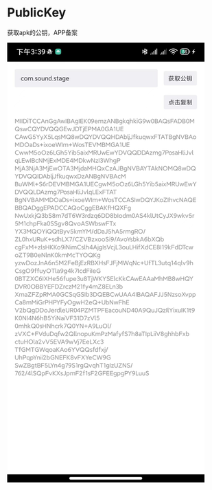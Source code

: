 # PublicKey

获取apk的公钥，APP备案

![sample](https://github.com/android-open-demo/PublicKey/blob/master/demo.jpg)

